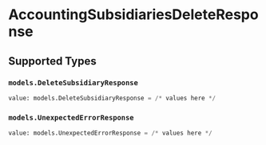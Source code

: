 # AccountingSubsidiariesDeleteResponse


## Supported Types

### `models.DeleteSubsidiaryResponse`

```python
value: models.DeleteSubsidiaryResponse = /* values here */
```

### `models.UnexpectedErrorResponse`

```python
value: models.UnexpectedErrorResponse = /* values here */
```

